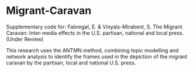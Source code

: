 # Migrant-Caravan

Supplementary code for: 
Fabregat, E. & Vinyals-Mirabent, S. The Migrant Caravan: Inter-media effects in the U.S. partisan, national and local press. (Under Review)

This research uses the ANTMN method, combining topic modelling and network analysis to identify the frames used in the depiction of the migrant caravan by the partisan, local and national U.S. press.
